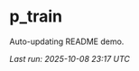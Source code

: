 # p_train

Auto-updating README demo.

<!--START_SECTION:status-->
_Last run: 2025-10-08 23:17 UTC_
<!--END_SECTION:status-->








































































































































































































































































































































































































































































































































































































































































































































































































































































































































































































































































































































































